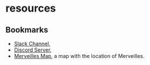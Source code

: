 # resources
## Bookmarks
- [Slack Channel](), 
- [Discord Server](https://discord.gg/jwXeNNm),
- [Merveilles Map](https://drive.google.com/open?id=1lvptOQshGziOsuNhGPlaQakrOTA), a map with the location of Merveilles.

